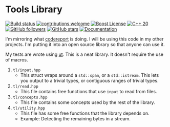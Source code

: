 # Tools Library

[![Build status](https://ci.appveyor.com/api/projects/status/1k9eepyk67kocj1p?svg=true)](https://ci.appveyor.com/project/Sebanisu/toolslibrary) 
[![contributions welcome](https://img.shields.io/badge/contributions-welcome-brightgreen.svg?style=flat)]("https://github.com/sebanisu/ToolsLibrary/issues) 
[![Boost License](https://img.shields.io/badge/License-Boost-blue.svg)](https://www.boost.org/LICENSE_1_0.txt) 
[![C++ 20](https://img.shields.io/badge/C++%20-20-ff69b4.svg)](https://en.cppreference.com/w/cpp/20) 
[![GitHub followers](https://img.shields.io/github/followers/sebanisu.svg?style=social&label=Follow)](https://github.com/sebanisu?tab=followers) 
[![GitHub stars](https://img.shields.io/github/stars/sebanisu/ToolsLibrary.svg?style=social&label=Star)](https://GitHub.com/sebanisu/ToolsLibrary/stargazers/) 
[![Documentation](https://codedocs.xyz/Sebanisu/ToolsLibrary.svg)](https://codedocs.xyz/Sebanisu/ToolsLibrary) 

I'm mirroring what <a href="https://github.com/codereport/An-Algorithm-Library">codereport</a> is doing. I will be using this code in my other projects. I'm putting it into an open source library so that anyone can use it.

My tests are wrote using [ut](https://github.com/boost-ext/ut). This is a neat library. It doesn't require the use of macros.

1. `tl/input.hpp`
    * This struct wraps around a `std::span`, or a `std::istream`. This lets you output to a trivial types, or contiguous ranges of trivial types.
2. `tl/read.hpp`
    * This file contains free functions that use `input` to read from files.
3. `tl/concepts.hpp`
    * This file contains some concepts used by the rest of the library.
4. `tl/utility.hpp`
    * This file has some free functions that the library depends on.
    * Example: Detecting the remaining bytes in a stream. 
